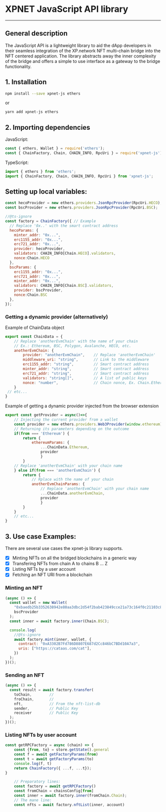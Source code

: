 # XPNET JavaScript API library

<hr/>

## General description

The JavaScript API is a lightweight library to aid the dApp developers in their seamless integration of the XP.network NFT multi-chain bridge into the NFT centered application. The library abstracts away the inner complexity of the bridge and offers a simple to use interface as a gateway to the bridge functionality.

## 1. Installation

```bash
npm install --save xpnet-js ethers 
```
or
```bash
yarn add xpnet-js ethers 
```

## 2. Importing dependencies
JavaScript:
```javascript
const { ethers, Wallet } = require('ethers');
const { ChainFactory, Chain, CHAIN_INFO, RpcUri } = require('xpnet-js');
```
TypeScript:
```typescript
import { ethers } from 'ethers';
import { ChainFactory, Chain, CHAIN_INFO, RpcUri } from 'xpnet-js';
```

## Setting up local variables:
```javascript
const hecoProvider = new ethers.providers.JsonRpcProvider(RpcUri.HECO);
const bscProvider = new ethers.providers.JsonRpcProvider(RpcUri.BSC);

//@ts-ignore
const factory = ChainFactory({ // Example
  // Replace '0x..' with the smart contract address
  hecoParams: {
    minter_addr: "0x...",
    erc1155_addr: "0x...",
    erc721_addr: "0x...",
    provider: hecoProvider,
    validators: CHAIN_INFO[Chain.HECO].validators,
    nonce:Chain.HECO
  },
  bscParams: {
    erc1155_addr: "0x...",
    erc721_addr: "0x...",
    minter_addr: "0x...",
    validators: CHAIN_INFO[Chain.BSC].validators,
    provider: bscProvider,
    nonce:Chain.BSC
  },
});
```

### Getting a dynamic provider (alternatively)

Example of ChainData object

```javascript
export const ChainData = {
    // Replace 'anotherEvmChain' with the name of your chain
    // Ex.: Ethereum, BSC, Polygon, Avalanche, HECO, etc.
    anotherEvmChain: {
        provider: "anotherEvmChain",    // Replace 'anotherEvmChain'
        middleware_uri: "string",       // Link to the middleware
        erc1155_addr: "string",         // Smart contract address
        minter_addr: "string",          // Smart contract address
        erc721_addr: "string",          // Smart contract address
        validators: "string[]",         // A list of public keys
        nonce: "number",                // Chain nonce, Ex. Chain.Ethereum or 1 or 0x01
    }
 // etc...
}
```
Example of getting a dynamic provider injected from the browser extension
```javascript
export const getProvider = async()=>{
    // Injecting the current provider from a wallet
    const provider = new ethers.providers.Web3Provider(window.ethereum)
    // Returning its parameters depending on the outcome
    if(from === 'Ethereum') {
        return {
            ethereumParams: {
                ...ChainData.Ethereum,
                provider
                }
        }
    // Replace 'anotherEvmChain' with your chain name
    } else if(from === 'anotherEvmChain') {
        return {
            // Rplace with the name of your chain
            anotherEvmChainParams: {
                // Replace 'anotherEvmChain' with your chain name
                ...ChainData.anotherEvmChain,
                provider
                }
        }
    }
    // etc...
}
```

## 3. Use case Examples:
There are several use cases the xpnet-js library supports.

- [x] Minting NFTs on all the bridged blockchains in a generic way
- [x] Transfering NFTs from chain A to chains B ... Z
- [x] Listing NFTs by a user account
- [x] Fetching an NFT URI from a blockchain

### Minting an NFT
```javascript
(async () => {
  const wallet = new Wallet(
    "0xbaedb25b3352638942e80aa3dbc2d54f2bab423849cce21a73c164f0c21103c8",
    bscProvider
  );
  const inner = await factory.inner(Chain.BSC);

  console.log(
    //@ts-ignore
    await factory.mint(inner, wallet, {
      contract: "0xA3302B7Fd786D8807E687d2Cc846bC7BDd10A7a3",
      uris: ["https://cataas.com/cat"],
    })
  );
})();
```


### Sending an NFT
```javascript
(async () => {
  const result = await factory.transfer(
    toChain,        // 
    froChain,       // 
    nft,            // From the nft-list-db
    sender,         // Public Key
    receiver        // Public Key
  );
})();
```


### Listing NFTs by user account

```javascript
const getRPCFactory = async (chain) => {
    const {from, to} = store.getState().general
    const f = await getFactoryParams(from)
    const t = await getFactoryParams(to)
    console.log(f, t)
    return ChainFactory({ ...f, ...t});
}
```

```javascript
    // Preparatory lines:
    const factory = await getRPCFactory()
    const fromChain = chainsConfig[from]
    const inner = await factory.inner(fromChain.Chain);
    // The mane line:
    const nfts = await factory.nftList(inner, account)
```
